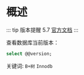 # 概述

::: tip 版本提醒
5.7 [官方文档](https://dev.mysql.com/doc/)
:::

查看数据库当前版本：
```sql
select @@version;
```

关键词: `B+树` `Innodb`
